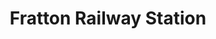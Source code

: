 ---
title: "Fratton Railway Station"
url: /fratton-portsmouth/fratton-railway-station/
shop: ticket
---